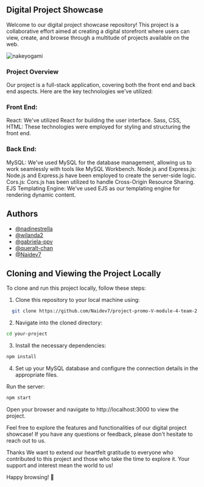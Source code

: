 ## Digital Project Showcase

Welcome to our digital project showcase repository! This project is a collaborative effort aimed at creating a digital storefront where users can view, create, and browse through a multitude of projects available on the web.

![nakeyogami](https://github.com/Naidev7/Nakeyogami/assets/150022253/ad69e77b-0133-4afa-8515-6dd304211ece)


### Project Overview
Our project is a full-stack application, covering both the front end and back end aspects. Here are the key technologies we've utilized:

### Front End:
React: We've utilized React for building the user interface.
Sass, CSS, HTML: These technologies were employed for styling and structuring the front end.
### Back End:
MySQL: We've used MySQL for the database management, allowing us to work seamlessly with tools like MySQL Workbench.
Node.js and Express.js: Node.js and Express.js have been employed to create the server-side logic.
Cors.js: Cors.js has been utilized to handle Cross-Origin Resource Sharing.
EJS Templating Engine: We've used EJS as our templating engine for rendering dynamic content.


## Authors

- [@nadinestrella](https://github.com/nadinestrella)
- [@wilanda2](https://github.com/Wilanda2)
- [@gabriela-ppv](https://github.com/gabriela-ppv)
- [@queralt-chan](https://github.com/Queralt-Chan)
- [@Naidev7](https://github.com/Naidev7)




    
##   Cloning and Viewing the Project Locally
To clone and run this project locally, follow these steps:

1. Clone this repository to your local machine using:

```bash
  git clone https://github.com/Naidev7/project-promo-V-module-4-team-2
```

2. Navigate into the cloned directory:

```bash
cd your-project
``` 

3. Install the necessary dependencies:

```bash
npm install
``` 
4. Set up your MySQL database and configure the connection details in the appropriate files.

Run the server:

```bash
npm start
```

Open your browser and navigate to http://localhost:3000 to view the project.

Feel free to explore the features and functionalities of our digital project showcase! If you have any questions or feedback, please don't hesitate to reach out to us.

Thanks
We want to extend our heartfelt gratitude to everyone who contributed to this project and those who take the time to explore it. Your support and interest mean the world to us!

Happy browsing! 🌟
